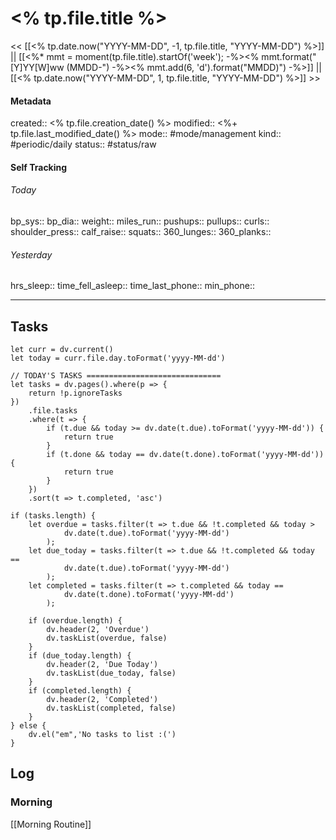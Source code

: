 # <% tp.file.title %>
<< [[<% tp.date.now("YYYY-MM-DD", -1, tp.file.title, "YYYY-MM-DD") %>]] || [[<%* mmt = moment(tp.file.title).startOf('week'); -%><% mmt.format("[Y]YY[W]ww (MMDD-") -%><% mmt.add(6, 'd').format("MMDD)") -%>]] || [[<% tp.date.now("YYYY-MM-DD", 1, tp.file.title, "YYYY-MM-DD") %>]] >>

#### Metadata
created:: <% tp.file.creation_date() %>
modified:: <%+ tp.file.last_modified_date() %>
mode:: #mode/management
kind:: #periodic/daily
status:: #status/raw

#### Self Tracking
###### Today
bp_sys::
bp_dia::
weight::
miles_run::
pushups::
pullups::
curls::
shoulder_press::
calf_raise::
squats::
360_lunges::
360_planks::
###### Yesterday
hrs_sleep::
time_fell_asleep::
time_last_phone::
min_phone::
***
## Tasks
```dataviewjs
let curr = dv.current()
let today = curr.file.day.toFormat('yyyy-MM-dd')

// TODAY'S TASKS ==============================
let tasks = dv.pages().where(p => {
	return !p.ignoreTasks
})
	.file.tasks
	.where(t => {
		if (t.due && today >= dv.date(t.due).toFormat('yyyy-MM-dd')) {
			return true
		}
		if (t.done && today == dv.date(t.done).toFormat('yyyy-MM-dd')) {
			return true
		}
	})
	.sort(t => t.completed, 'asc')

if (tasks.length) {
	let overdue = tasks.filter(t => t.due && !t.completed && today > 
			dv.date(t.due).toFormat('yyyy-MM-dd')
		);
	let due_today = tasks.filter(t => t.due && !t.completed && today == 
			dv.date(t.due).toFormat('yyyy-MM-dd')
		);
	let completed = tasks.filter(t => t.completed && today ==
			dv.date(t.done).toFormat('yyyy-MM-dd')
		);

	if (overdue.length) {
		dv.header(2, 'Overdue')
		dv.taskList(overdue, false)
	}
	if (due_today.length) {
		dv.header(2, 'Due Today')
		dv.taskList(due_today, false)
	}
	if (completed.length) {
		dv.header(2, 'Completed')
		dv.taskList(completed, false)
	}
} else {
	dv.el("em",'No tasks to list :(')
}
```

## Log
### Morning
[[Morning Routine]]

